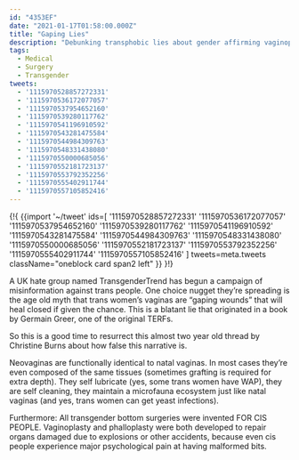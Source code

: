 ```yaml
---
id: "4353EF"
date: "2021-01-17T01:58:00.000Z"
title: "Gaping Lies"
description: "Debunking transphobic lies about gender affirming vaginoplasty."
tags:
  - Medical
  - Surgery
  - Transgender
tweets:
  - '1115970528857272331'
  - '1115970536172077057'
  - '1115970537954652160'
  - '1115970539280117762'
  - '1115970541196910592'
  - '1115970543281475584'
  - '1115970544984309763'
  - '1115970548331438080'
  - '1115970550000685056'
  - '1115970552181723137'
  - '1115970553792352256'
  - '1115970555402911744'
  - '1115970557105852416'
---
```


{!{
{{import '~/tweet' ids=[
  '1115970528857272331'
  '1115970536172077057'
  '1115970537954652160'
  '1115970539280117762'
  '1115970541196910592'
  '1115970543281475584'
  '1115970544984309763'
  '1115970548331438080'
  '1115970550000685056'
  '1115970552181723137'
  '1115970553792352256'
  '1115970555402911744'
  '1115970557105852416'
] tweets=meta.tweets className="oneblock card span2 left" }}
}!}

A UK hate group named TransgenderTrend has begun a campaign of misinformation against trans people. One choice nugget they’re spreading is the age old myth that trans women’s vaginas are “gaping wounds” that will heal closed if given the chance. This is a blatant lie that originated in a book by Germain Greer, one of the original TERFs.

So this is a good time to resurrect this almost two year old thread by Christine Burns about how false this narrative is.

Neovaginas are functionally identical to natal vaginas. In most cases they’re even composed of the same tissues (sometimes grafting is required for extra depth). They self lubricate (yes, some trans women have WAP), they are self cleaning, they maintain a microfauna ecosystem just like natal vaginas (and yes, trans women can get yeast infections).

Furthermore: All transgender bottom surgeries were invented FOR CIS PEOPLE. Vaginoplasty and phalloplasty were both developed to repair organs damaged due to explosions or other accidents, because even cis people experience major psychological pain at having malformed bits.

